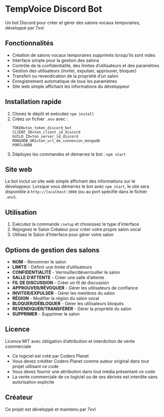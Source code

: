 # TempVoice Discord Bot

Un bot Discord pour créer et gérer des salons vocaux temporaires, développé par 7xvl.

## Fonctionnalités

- Création de salons vocaux temporaires supprimés lorsqu'ils sont vides  
- Interface simple pour la gestion des salons  
- Contrôle de la confidentialité, des limites d’utilisateurs et des paramètres  
- Gestion des utilisateurs (inviter, expulser, approuver, bloquer)  
- Transfert ou revendication de la propriété d’un salon  
- Enregistrement automatique de tous les paramètres  
- Site web simple affichant les informations du développeur  

## Installation rapide

1. Clonez le dépôt et exécutez `npm install`  
2. Créez un fichier `.env` avec :  
   ```
   TOKEN=ton_token_discord_bot
   CLIENT_ID=ton_client_id_discord
   GUILD_ID=ton_server_id_discord
   MONGODB_URI=ton_url_de_connexion_mongodb
   PORT=3000
   ```
3. Déployez les commandes et démarrez le bot : `npm start`

## Site web

Le bot inclut un site web simple affichant des informations sur le développeur. Lorsque vous démarrez le bot avec `npm start`, le site sera disponible à `http://localhost:3000` (ou au port spécifié dans le fichier `.env`).

## Utilisation

1. Exécutez la commande `/setup` et choisissez le type d’interface  
2. Rejoignez le Salon Créateur pour créer votre propre salon vocal  
3. Utilisez le Salon d’Interface pour gérer votre salon  

## Options de gestion des salons

- **NOM** - Renommer le salon  
- **LIMITE** - Définir une limite d’utilisateurs  
- **CONFIDENTIALITÉ** - Verrouiller/déverrouiller le salon  
- **SALLE D’ATTENTE** - Créer une salle d’attente  
- **FIL DE DISCUSSION** - Créer un fil de discussion  
- **APPROUVER/RÉVOQUER** - Gérer les utilisateurs de confiance  
- **INVITER/EXPULSER** - Gérer les membres du salon  
- **RÉGION** - Modifier la région du salon vocal  
- **BLOQUER/DÉBLOQUER** - Gérer les utilisateurs bloqués  
- **REVENDIQUER/TRANSFÉRER** - Gérer la propriété du salon  
- **SUPPRIMER** - Supprimer le salon  

## Licence

Licence MIT avec obligation d’attribution et interdiction de vente commerciale  

- Ce logiciel est créé par Coders Planet  
- Vous devez créditer Coders Planet comme auteur original dans tout projet utilisant ce code  
- Vous devez fournir une attribution dans tout média présentant ce code  
- La vente commerciale de ce logiciel ou de ses dérivés est interdite sans autorisation explicite  

## Créateur

Ce projet est développé et maintenu par 7xvl
